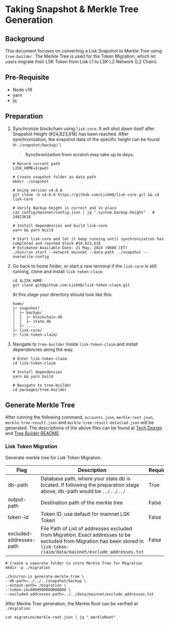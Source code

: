 # Taking Snapshot & Merkle Tree Generation

## Background

This document focuses on converting a Lisk Snapshot to Merkle Tree using `tree-builder`.
The Merkle Tree is used for the Token Migration, which let users migrate their LSK Token from Lisk L1 to LSK L2 Network (L2 Chain).

## Pre-Requisite

- Node v18
- yarn
- jq

## Preparation

1. Synchronize blockchain using `lisk-core`. It will shut down itself after Snapshot Height (#24,823,618) has been reached.
   After synchronization, the snapshot data of the specific height can be found in `./snapshot/backup/` \

   > **Synchronization from scratch may take up to days.**

   ```
   # Record current path
   LISK_HOME=$(pwd)

   # Create snapshot folder as data path
   mkdir ./snapshot

   # Using version v4.0.6
   git clone -b v4.0.6 https://github.com/LiskHQ/lisk-core.git && cd lisk-core

   # Verify Backup height is correct and in place
   cat config/mainnet/config.json | jq ".system.backup.height"   # 24823618

   # Install dependencies and build lisk-core
   yarn && yarn build

   # Start lisk-core and let it keep running until synchronization has completed and reached block #24,823,618
   # Estimated Available Date: 21 May, 2024 (0800 CET)
   ./bin/run start --network mainnet --data-path ../snapshot --overwrite-config
   ```

2. Go back to home folder, or start a new terminal if the `lisk-core` is still running, clone and install `lisk-token-claim`.
   ```
   cd $LISK_HOME
   git clone git@github.com:LiskHQ/lisk-token-claim.git
   ```
   At this stage your directory should look like this:
   ```
   home/
   ├─ snapshot/
   │  ├─ backup/
   │  │  ├─ blockchain.db
   │  │  ├─ state.db
   │  ├─ ....
   ├─ lisk-core/
   ├─ lisk-token-claim/
   ```
3. Navigate to `tree-builder` inside `lisk-token-claim` and install dependencies along the way.

   ```
   # Enter lisk-token-claim
   cd lisk-token-claim

   # Install dependencies
   yarn && yarn build

   # Navigate to tree-builder
   cd packages/tree-builder
   ```

## Generate Merkle Tree

After running the following command, `accounts.json`, `merkle-root.json`, `merkle-tree-result.json` and `merkle-tree-result-detailed.json` will be generated.
The descriptions of the above files can be found at [Tech Design](./Tech_Design.md) and [Tree Builder README](../packages/tree-builder/README.md).

### Lisk Token Migration

Generate merkle tree for Lisk Token Migration.

| Flag                    | Description                                                                                                                                                                    | Required | Default            |
| ----------------------- | ------------------------------------------------------------------------------------------------------------------------------------------------------------------------------ | -------- | ------------------ |
| db-path                 | Database path, where your state.db is located. If following the preparation stage above, db-path would be `../../../`                                                          | True     |                    |
| output-path             | Destination path of the merkle tree                                                                                                                                            | False    | `./data`           |
| token-id                | Token ID, use default for mainnet LSK Token                                                                                                                                    | False    | `0000000000000000` |
| excluded-addresses-path | File Path of List of addresses excluded from Migration. Exact addresses to be excluded from Migration has been stored in `lisk-token-claim/data/mainnet/exclude_addresses.txt` | False    | `""`               |

```
# Create a separate folder to store Merkle Tree for Migration
mkdir -p ./migration

./bin/run.js generate-merkle-tree \
--db-path=../../../snapshot/backup \
--output-path=./migration \
--token-id=0000000000000000 \
--excluded-addresses-path=../../data/mainnet/exclude_addresses.txt
```

After Merkle Tree generation, the Merkle Root can be verified at `./migration`

```
cat migration/merkle-root.json | jq ".merkleRoot"
```
